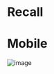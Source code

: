 # Recall

# Mobile 
![image](https://github.com/MuhammadTurkmen/Recall/assets/142389953/c478dd2d-bd06-4d7b-8271-a9db5fa93648)

